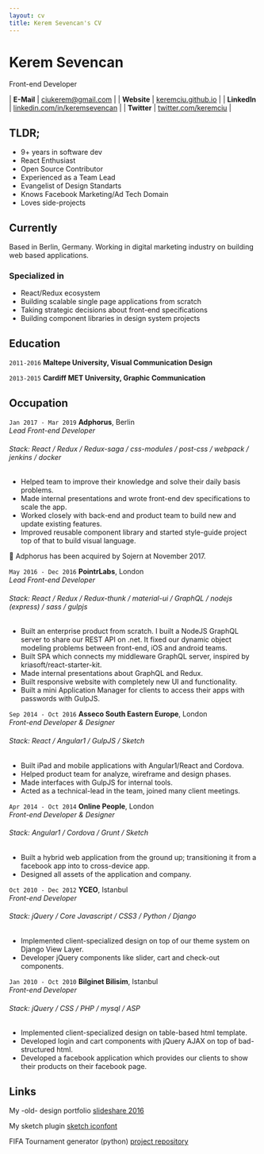 ```yaml
---
layout: cv
title: Kerem Sevencan's CV
---
```


# Kerem Sevencan
Front-end Developer

| __E-Mail__   | [ciukerem@gmail.com](mailto:ciukerem@gmail.com)                          | 
| __Website__  | [keremciu.github.io](https://keremciu.github.io)                         |
| __LinkedIn__ | [linkedin.com/in/keremsevencan](https://linkedin.com/in/keremsevencan)   |
| __Twitter__  | [twitter.com/keremciu](https://twitter.com/keremciu)                     |

## TLDR;

- 9+ years in software dev
- React Enthusiast
- Open Source Contributor
- Experienced as a Team Lead
- Evangelist of Design Standarts
- Knows Facebook Marketing/Ad Tech Domain
- Loves side-projects

## Currently

Based in Berlin, Germany. Working in digital marketing industry on building web based applications.


### Specialized in

- React/Redux ecosystem
- Building scalable single page applications from scratch
- Taking strategic decisions about front-end specifications
- Building component libraries in design system projects


## Education

`2011-2016`
__Maltepe University, Visual Communication Design__

`2013-2015`
__Cardiff MET University, Graphic Communication__


## Occupation

`Jan 2017 - Mar 2019`
__Adphorus__, Berlin  
_Lead Front-end Developer_
###### Stack: React / Redux / Redux-saga / css-modules / post-css / webpack / jenkins / docker 

- Helped team to improve their knowledge and solve their daily basis problems. 
- Made internal presentations and wrote front-end dev specifications to scale the app. 
- Worked closely with back-end and product team to build new and update existing features. 
- Improved reusable component library and started style-guide project top of that to build visual language. 

🌟 Adphorus has been acquired by Sojern at November 2017.


`May 2016 - Dec 2016`
__PointrLabs__, London  
_Lead Front-end Developer_
###### Stack: React / Redux / Redux-thunk / material-ui / GraphQL / nodejs (express) / sass / gulpjs 

- Built an enterprise product from scratch. I built a NodeJS GraphQL server to share our REST API on .net. It fixed our dynamic object modeling problems between front-end, iOS and android teams.
- Built SPA which connects my middleware GraphQL server, inspired by kriasoft/react-starter-kit.
- Made internal presentations about GraphQL and Redux.
- Built responsive website with completely new UI and functionality.
- Built a mini Application Manager for clients to access their apps with passwords with GulpJS.


`Sep 2014 - Oct 2016`
__Asseco South Eastern Europe__, London  
_Front-end Developer & Designer_
###### Stack: React / Angular1 / GulpJS / Sketch 

- Built iPad and mobile applications with Angular1/React and Cordova.
- Helped product team for analyze, wireframe and design phases.
- Made interfaces with GulpJS for internal tools.
- Acted as a technical-lead in the team, joined many client meetings.


`Apr 2014 - Oct 2014`
__Online People__, London  
_Front-end Developer & Designer_
###### Stack: Angular1 / Cordova / Grunt / Sketch 

- Built a hybrid web application from the ground up; transitioning it 
from a facebook app into to cross-device app.
- Designed all assets of the application and company.

`Oct 2010 - Dec 2012` 
__YCEO__, Istanbul  
_Front-end Developer_
###### Stack: jQuery / Core Javascript / CSS3 / Python / Django 

- Implemented client-specialized design on top of our theme system on Django View Layer.
- Developer jQuery components like slider, cart and check-out components.


`Jan 2010 - Oct 2010` __Bilginet Bilisim__, Istanbul  
_Front-end Developer_
###### Stack: jQuery / CSS / PHP / mysql / ASP

- Implemented client-specialized design on table-based html template.
- Developed login and cart components with jQuery AJAX on top of bad-structured html.
- Developed a facebook application which provides our clients to show their products on their facebook page.

## Links

My -old- design portfolio
[slideshare 2016](https://www.slideshare.net/KeremSevencan/portfolio-61062213)

My sketch plugin
[sketch iconfont](https://github.com/keremciu/sketch-iconfont)

FIFA Tournament generator (python)
[project repository](https://github.com/keremciu/fifa-tournament-generator)

